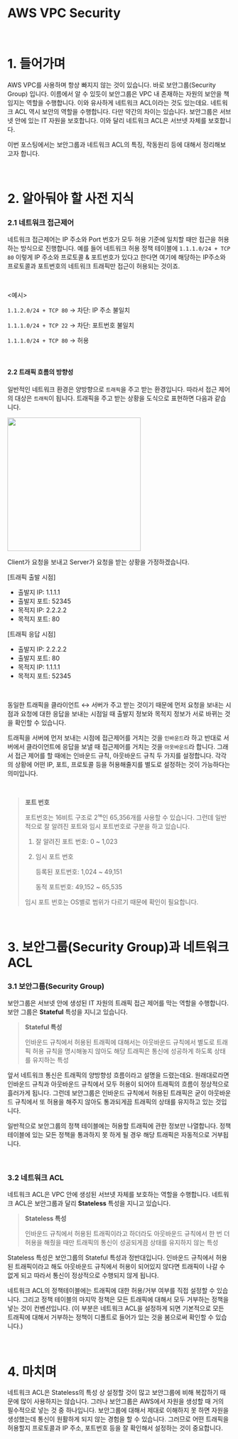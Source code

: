 # AWS VPC Security

&nbsp;

# 1. 들어가며

AWS VPC를 사용하며 항상 빠지지 않는 것이 있습니다. 바로 보안그룹(Security Group) 입니다. 이름에서 알 수 있듯이 보안그룹은 VPC 내 존재하는 자원의 보안을 책임지는 역할을 수행합니다. 이와 유사하게 네트워크 ACL이라는 것도 있는데요. 네트워크 ACL 역시 보안의 역할을 수행합니다. 다만 약간의 차이는 있습니다. 보안그룹은 서브넷 안에 있는 IT 자원을 보호합니다. 이와 달리 네트워크 ACL은 서브넷 자체를 보호합니다. 

이번 포스팅에서는 보안그룹과 네트워크 ACL의 특징, 작동원리 등에 대해서 정리해보고자 합니다.

&nbsp;

# 2. 알아둬야 할 사전 지식

### 2.1 네트워크 접근제어

네트워크 접근제어는 IP 주소와 Port 번호가 모두 허용 기준에 일치할 때만 접근을 허용하는 방식으로 진행합니다. 예를 들어 네트워크 허용 정책 테이블에 `1.1.1.0/24 + TCP 80` 이렇게 IP 주소와 프로토콜 & 포트번호가 있다고 한다면 여기에 해당하는 IP주소와 프로토콜과 포트번호의 네트워크 트래픽만 접근이 허용되는 것이죠.

&nbsp;

<예시>

`1.1.2.0/24 + TCP 80` → 차단: IP 주소 불일치

`1.1.1.0/24 + TCP 22` → 차단: 포트번호 불일치

`1.1.1.0/24 + TCP 80` → 허용

&nbsp;

#### 2.2 트래픽 흐름의 방향성

일반적인 네트워크 환경은 양방향으로 `트래픽`을 주고 받는 환경입니다. 따라서 접근 제어의 대상은 `트래픽`이 됩니다. 트래픽을 주고 받는 상황을 도식으로 표현하면 다음과 같습니다.

<img src="https://github.com/hyunzxn/TIL/assets/100478841/bb5859e3-ae9e-49e2-a022-ba2814a75c13" height=300/>



Client가 요청을 보내고 Server가 요청을 받는 상황을 가정하겠습니다. 

[트래픽 출발 시점]

- 출발지 IP: 1.1.1.1
- 출발지 포트: 52345
- 목적지 IP: 2.2.2.2
- 목적지 포트: 80

[트래픽 응답 시점]

- 출발지 IP: 2.2.2.2
- 출발지 포트: 80
- 목적지 IP: 1.1.1.1
- 목적지 포트: 52345

&nbsp;

동일한 트래픽을 클라이언트 ↔︎ 서버가 주고 받는 것이기 때문에 먼저 요청을 보내는 시점과 요청에 대한 응답을 보내는 시점일 때 출발지 정보와 목적지 정보가 서로 바뀌는 것을 확인할 수 있습니다.

트래픽을 서버에 먼저 보내는 시점에 접근제어를 거치는 것을 `인바운드`라 하고 반대로 서버에서 클라이언트에 응답을 보낼 때 접근제어를 거치는 것을 `아웃바운드`라 합니다. 그래서 접근 제어를 할 때에는 인바운드 규칙, 아웃바운드 규칙 두 가지를 설정합니다. 각각의 상황에 어떤 IP, 포트, 프로토콜 등을 허용해줄지를 별도로 설정하는 것이 가능하다는 의미입니다.

&nbsp;

> **포트 번호**
>
> 포트번호는 16비트 구조로 2¹⁶인 65,356개를 사용할 수 있습니다. 그런데 일반적으로 잘 알려진 포트와 임시 포트번호로 구분을 하고 있습니다.
>
> 1. 잘 알려진 포트 번호: 0 ~ 1,023
>
> 2. 임시 포트 번호
>
>    등록된 포트번호: 1,024 ~ 49,151
>
>    동적 포트번호: 49,152 ~ 65,535
>
> 임시 포트 번호는 OS별로 범위가 다르기 때문에 확인이 필요합니다. 

&nbsp;

# 3. 보안그룹(Security Group)과 네트워크 ACL

### 3.1 보안그룹(Security Group)

보안그룹은 서브넷 안에 생성된 IT 자원의 트래픽 접근 제어를 막는 역할을 수행합니다. 보안 그룹은 **Stateful** 특성을 지니고 있습니다.

> **Stateful 특성**
>
> 인바운드 규칙에서 허용된 트래픽에 대해서는 아웃바운드 규칙에서 별도로 트래픽 허용 규칙을 명시해놓지 않아도 해당 트래픽은 통신에 성공하게 하도록 상태를 유지하는 특성

앞서 네트워크 통신은 트래픽의 양방향성 흐름이라고 설명을 드렸는데요. 원래대로라면 인바운드 규칙과 아웃바운드 규칙에서 모두 허용이 되어야 트래픽의 흐름이 정상적으로 흘러가게 됩니다. 그런데 보안그룹은 인바운드 규칙에서 허용된 트래픽은 굳이 아웃바운드 규칙에서 또 허용을 해주지 않아도 통과되게끔 트래픽의 상태를 유지하고 있는 것입니다. 

일반적으로 보안그룹의 정책 테이블에는 허용할 트래픽에 관한 정보만 나열합니다. 정책테이블에 있는 모든 정책을 통과하지 못 하게 될 경우 해당 트래픽은 자동적으로 거부됩니다.

&nbsp;

### 3.2 네트워크 ACL

네트워크 ACL은 VPC 안에 생성된 서브넷 자체를 보호하는 역할을 수행합니다. 네트워크 ACL은 보안그룹과 달리 **Stateless** 특성을 지니고 있습니다.

> **Stateless 특성**
>
> 인바운드 규칙에서 허용된 트래픽이라고 하더라도 아웃바운드 규칙에서 한 번 더 허용을 해줬을 때만 트래픽의 통신이 성공되게끔 상태를 유지하지 않는 특성

Stateless 특성은 보안그룹의 Stateful 특성과 정반대입니다. 인바운드 규칙에서 허용된 트래픽이라고 해도 아웃바운드 규칙에서 허용이 되어있지 않다면 트래픽이 나갈 수 없게 되고 따라서 통신이 정상적으로 수행되지 않게 됩니다.

네트워크 ACL의 정책테이블에는 트래픽에 대한 허용/거부 여부를 직접 설정할 수 있습니다. 그리고 정책 테이블의 마지막 정책은 모든 트래픽에 대해서 모두 거부하는 정책을 넣는 것이 컨벤션입니다. (이 부분은 네트워크 ACL을 설정하게 되면 기본적으로 모든 트래픽에 대해서 거부하는 정책이 디폴트로 들어가 있는 것을 봄으로써 확인할 수 있습니다.)

&nbsp;

# 4. 마치며

네트워크 ACL은 Stateless의 특성 상 설정할 것이 많고 보안그룹에 비해 복잡하기 때문에 많이 사용하지는 않습니다. 그러나 보안그룹은 AWS에서 자원을 생성할 때 거의 필수적으로 넣는 것 중 하나입니다. 보안그룹에 대해서 제대로 이해하지 못 하면 자원을 생성했는데 통신이 원활하게 되지 않는 경험을 할 수 있습니다. 그러므로 어떤 트래픽을 허용할지 프로토콜과 IP 주소, 포트번호 등을 잘 확인해서 설정하는 것이 중요합니다.